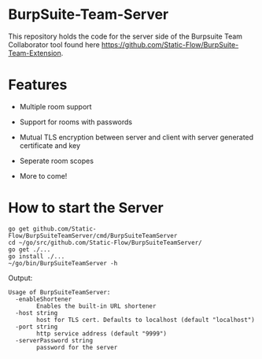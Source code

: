 # BurpSuite-Team-Server

This repository holds the code for the server side of the Burpsuite Team Collaborator tool found here https://github.com/Static-Flow/BurpSuite-Team-Extension.

# Features

  + Multiple room support
  
  + Support for rooms with passwords
  
  + Mutual TLS encryption between server and client with server generated certificate and key
  
  + Seperate room scopes
  
  + More to come!
  
# How to start the Server

```
go get github.com/Static-Flow/BurpSuiteTeamServer/cmd/BurpSuiteTeamServer
cd ~/go/src/github.com/Static-Flow/BurpSuiteTeamServer/
go get ./...
go install ./...
~/go/bin/BurpSuiteTeamServer -h
```
Output:
```
Usage of BurpSuiteTeamServer:
  -enableShortener
        Enables the built-in URL shortener
  -host string
        host for TLS cert. Defaults to localhost (default "localhost")
  -port string
        http service address (default "9999")
  -serverPassword string
        password for the server
```
